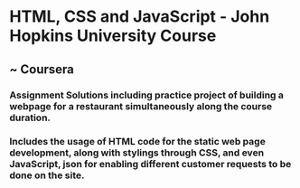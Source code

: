 # HTML, CSS and JavaScript - John Hopkins University Course
## ~ Coursera
### Assignment Solutions including practice project of building a webpage for a restaurant simultaneously along the course duration. 
### Includes the usage of HTML code for the static web page development, along with stylings through CSS, and even JavaScript, json for enabling different customer requests to be done on the site.

